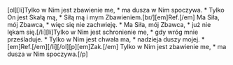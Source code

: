 [ol][li]Tylko w Nim jest zbawienie me, * ma dusza w Nim spoczywa. * Tylko On jest Skałą mą, * Siłą mą i mym Zbawieniem.[br/][em]Ref.[/em] Ma Siła, mój Zbawca, * więc się nie zachwieję. * Ma Siła, mój Zbawca, * już nie lękam się.[/li][li]Tylko w Nim jest schronienie me, * gdy wróg mnie prześladuje. * Tylko w Nim jest chwała ma, * nadzieja duszy mojej. * [em]Ref.[/em][/li][/ol][p][em]Zak.[/em] Tylko w Nim jest zbawienie me, * ma dusza w Nim spoczywa.[/p]
